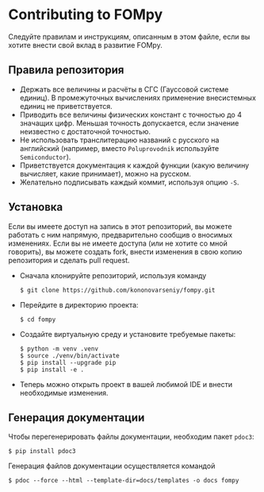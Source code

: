 # Contributing to FOMpy
Следуйте правилам и инструкциям, описанным в этом файле,
если вы хотите внести свой вклад в развитие FOMpy.

## Правила репозитория
- Держать все величины и расчёты в СГС (Гауссовой системе единиц).
    В промежуточных вычислениях применение внесистемных единиц не приветствуется.
- Приводить все величины физических констант с точностью до 4 значащих цифр.
    Меньшая точность допускается, если значение неизвестно с достаточной точностью. 
- Не использовать транслитерацию названий с русского на английский
    (например, вместо `Poluprovodnik` используйте `Semiconductor`).
- Приветствуется документация к каждой функции (какую величину вычисляет, какие принимает),
    можно на русском.
- Желательно подписывать каждый коммит, используя опцию `-S`.

## Установка
Если вы имеете доступ на запись в этот репозиторий, вы можете работать с ним напрямую,
предварительно сообщив о вносимых изменениях. Если вы не имеете доступа (или не хотите со мной говорить),
вы можете создать fork, внести изменения в свою копию репозитория и сделать pull request.
 
- Сначала клонируйте репозиторий, используя команду
    ```
    $ git clone https://github.com/kononovarseniy/fompy.git
    ```
- Перейдите в директорию проекта:
    ```
    $ cd fompy
    ```
- Создайте виртуальную среду и установите требуемые пакеты:
    ```
    $ python -m venv .venv
    $ source ./venv/bin/activate
    $ pip install --upgrade pip
    $ pip install -e .
    ```
- Теперь можно открыть проект в вашей любимой IDE и внести необходимые изменения.
## Генерация документации
Чтобы перегенерировать файлы документации, необходим пакет ```pdoc3```:
```
$ pip install pdoc3
```

Генерация файлов документации осуществляется командой
```
$ pdoc --force --html --template-dir=docs/templates -o docs fompy
```